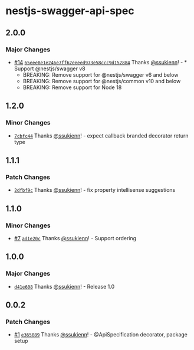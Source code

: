 # nestjs-swagger-api-spec

## 2.0.0

### Major Changes

- [#14](https://github.com/ssukienn/nestjs-swagger-api-spec/pull/14) [`65eee8e1e246e7ff62eeeed973e58ccc9d152884`](https://github.com/ssukienn/nestjs-swagger-api-spec/commit/65eee8e1e246e7ff62eeeed973e58ccc9d152884) Thanks [@ssukienn](https://github.com/ssukienn)! - \* Support @nestjs/swagger v8
  - BREAKING: Remove support for @nestjs/swagger v6 and below
  - BREAKING: Remove support for @nestjs/common v10 and below
  - BREAKING: Remove support for Node 18

## 1.2.0

### Minor Changes

- [`7cbfc44`](https://github.com/ssukienn/nestjs-swagger-api-spec/commit/7cbfc44882d6253ad5d49286686e9f6c520df16d) Thanks [@ssukienn](https://github.com/ssukienn)! - expect callback branded decorator return type

## 1.1.1

### Patch Changes

- [`2dfbf9c`](https://github.com/ssukienn/nestjs-swagger-api-spec/commit/2dfbf9c44eaede890ccf78994deb750d7c993221) Thanks [@ssukienn](https://github.com/ssukienn)! - fix property intellisense suggestions

## 1.1.0

### Minor Changes

- [#7](https://github.com/ssukienn/nestjs-swagger-api-spec/pull/7) [`ad1e20c`](https://github.com/ssukienn/nestjs-swagger-api-spec/commit/ad1e20cbd132b9de0b394c66187ccc64ef21100c) Thanks [@ssukienn](https://github.com/ssukienn)! - Support ordering

## 1.0.0

### Major Changes

- [`d41e608`](https://github.com/ssukienn/nestjs-swagger-api-spec/commit/d41e60870d0464c63e4676cc8da48e9a8626cd91) Thanks [@ssukienn](https://github.com/ssukienn)! - Release 1.0

## 0.0.2

### Patch Changes

- [#1](https://github.com/ssukienn/nestjs-swagger-api-spec/pull/1) [`e365089`](https://github.com/ssukienn/nestjs-swagger-api-spec/commit/e3650892c61feb0283cbe57bea9b4f1ce6dd4b27) Thanks [@ssukienn](https://github.com/ssukienn)! - @ApiSpecification decorator, package setup
